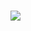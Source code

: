 ###  
<div  float="left">
  <img src="https://user-images.githubusercontent.com/82829965/223183939-360cc196-ea4d-4bb7-8a3e-ba92f6476a49.gif" />
</div>

<!--
**hugoms7/hugoms7** is a ✨ _special_ ✨ repository because its `README.md` (this file) appears on your GitHub profile.

Here are some ideas to get you started:

- 🔭 I’m currently working on ...
- 🌱 I’m currently learning ...
- 👯 I’m looking to collaborate on ...
- 🤔 I’m looking for help with ...
- 💬 Ask me about ...
- 📫 How to reach me: ...
- 😄 Pronouns: ...
- ⚡ Fun fact: ...
-->
